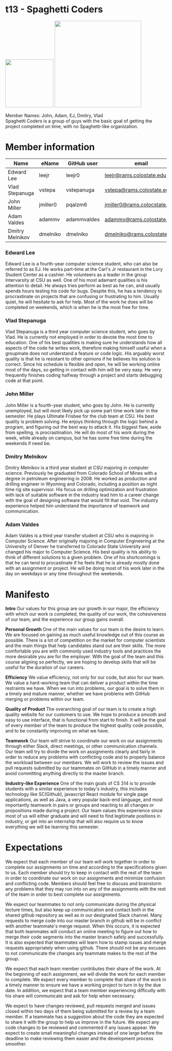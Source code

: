 # t13 - Spaghetti Coders

<img src="https://github.com/csu18fa314/t13/blob/master/images/IMG_20180829_123435664.jpg" width="150"> <img src="https://github.com/csu18fa314/t13/blob/master/images/team%20photo.jpg" width="270">

Member Names: John, Adam, EJ, Dmitry, Vlad <br>
Spaghetti Coders is a group of guys with the basic goal of getting the project completed on time, with no Spaghetti-like organization.

# Member information
|       Name       |       eName       |       GitHub user       |       email       |       Nickname       |
| ---------------- | ----------------- | ----------------------- | ----------------- | -------------------- |
| Edward Lee       | leejr             | leejr0                  | leejr@rams.colostate.edu | EJ            |
| Vlad Stepanuga   | vstepa            | vstepanuga              | vstepa@rams.colostate.edu | Vlad         |
|John Miller       | jmiller0          | pqalzm6                 | jmiller0@rams.colocstate.edu | N/A       |
|Adam Valdes       | adammv            | adammvaldes             | adammv@rams.colostate.edu    | N/A       |
|Dmitry Melnikov   | dmelniko          | dmelniko                | dmelniko@rams.colostate.edu    | N/A     |


### Edward Lee
Edward Lee is a fourth-year computer science student, who can also be referred to as EJ. He works part-time at the Carl's Jr restaurant in the Lory Student Center as a cashier. He volunteers as a leader in the group Intervarsity at CSU as well. One of his most adamant qualities is his attention to detail. He always tries perform as best as he can, and usually spends hours testing his code for bugs. Despite this, he has a tendency to procrastinate on projects that are confusing or frustrating to him. Usually quiet, he will hesitate to ask for help. Most of the work he does will be completed on weekends, which is when he is the most free for time.

### Vlad Stepanuga
Vlad Stepanuga is a third year computer science student, who goes by Vlad. He is currently not employed in order to devote the most time to education. One of his best qualities is making sure he understands how all aspects of the code he writes work, therefore making himself useful when a groupmate does not understand a feature or code logic. His arguably worst quality is that he is resistant to other opinions if he believes his solution is correct. Since his schedule is flexible and open, he will be working online most of the days, so getting in contact with him will be very easy. He very frequently finishes coding halfway through a project and starts debugging code at that point.

### John Miller 
John Miller is a fourth-year student, who goes by John. He is currently unemployed, but will most likely pick up some part time work later in the semester. He plays Ultimate Frisbee for the club team at CSU. His best quality is problem solving. He enjoys thinking through the logic behind a program, and figuring out the best way to attack it. His biggest flaw, aside from spelling, is procrastination. He will do most of his work during the week, while already on campus, but he has some free time during the weekends if need be. 

### Dmitry Melnikov
Dmitry Melnikov is a third year student at CSU majoring in computer science. Previously he graduated from Colorado School of Mines with a degree in petroleum engineering in 2008. He worked as production and drilling engineer in Wyoming and Colorado, including a position as night time rig site supervisor. His focus on drilling optimization and frustration with lack of suitable software in the industry lead him to a career change with the goal of designing software that would fill that void. The industry experience helped him understand the importance of teamwork and communication. 

### Adam Valdes
Adam Valdes is a third year transfer student at CSU who is majoring in Computer Science.  After originally majoring in Computer Engineering at the University of Denver he transferred to Colorado State University and changed his major to Computer Science.  His best quality is his ability to think of different solutions to a given problem.  One of his shortcomings is that he can tend to procastinate if he feels that he is already mostly done with an assignment or project.  He will be doing most of his work later in the day on weekdays or any time throughout the weekends.  

# Manifesto
**Intro**
  Our values for this group are our growth in our major, the efficiency with which our work is completed, the quality of our work, the cohesiveness of our team, and the experience our group gains overall.  

**Personal Growth**
  One of the main values for our team is the desire to learn. We are focused on gaining as much useful knowledge out of this course as possible. There is a lot of competition on the market for computer scientists and the main things that help candidates stand out are their skills. The more comfortable you are with commonly used industry tools and practices the more desirable you are for the employer. With the goal of the team and this course aligning so perfectly, we are hoping to develop skills that will be useful for the duration of our careers.  

**Efficiency** 
  We value efficiency, not only for our code, but also for our team. We value a hard-working team that can deliver a product within the time restraints we have. When we run into problems, our goal is to solve them in a timely and mature manner, whether we have problems with GitHub merging or problems within our team. 

**Quality of Product** 
  The overarching goal of our team is to create a high quality website for our customers to use. We hope to produce a smooth and easy to use interface, that is functional from start to finish. It will be the goal of every member of the team to produce the highest quality code possible, and to be constantly improving on what we have.

**Teamwork**
  Our team will strive to coordinate our work on our assignments through either Slack, direct meetings, or other communication channels.  Our team will try to divide the work on assignments clearly and fairly in order to reduce any problems with conflicting code and to properly balance the workload between our members.  We will work to review the issues and pull requests submitted by our teammates on GitHub in a timely manner and avoid committing anything directly to the master branch.  

**Industry-like Experience**
One of the main goals of CS 314 is to provide students with a similar experience to today's industry, this includes technology like SC(Github), javascript React module for single page applications, as well as Java, a very popular back-end language, and most importantly teamwork in pairs or groups and reacting to all changes or propositions made during a project. Our team values this experience since most of us will either graduate and will need to find legitimate positions in industry, or get into an internship that will also require us to know everything we will be learning this semester.

# Expectations
  We expect that each member of our team will work together in order to complete our assignments on time and according to the specifications given to us.  Each member should try to keep in contact with the rest of the team in order to coordinate our work on our assignments and minimize confusion and conflicting code.  Members should feel free to discuss and brainstorm any problems that they may run into on any of the assignments with the rest of the team in order to best complete our assignments.
  
  We expect our teammates to not only communicate during the physical lecture times, but also keep up communication and contact both in the shared github repository as well as in our designated Slack channel. Many requests to merge code into our master branch in github will be in conflict with another teammate's merge request. When this occurs, it is expected that both teammates will conduct an online meeting to figure out how to merge their code segments into the master branch safely and successfully. It is also expected that teammates will learn how to stamp issues and merge requests appropriately when using github. There should not be any excuses to not communicate the changes any teammate makes to the rest of the group.
  
  We expect that each team member contributes their share of the work. At the beginning of each assignment, we will divide the work for each member to complete. We expect every member to complete that share of the work in a timely manner to ensure we have a working project to turn in by the due date. In addition, we expect that a team member experiencing difficutly with his share will communicate and ask for help when necessary.
  
  We expect to have changes reviewed, pull requests merged and issues closed within two days of them being submitted for a review by a team member. If a teammate has a suggestion about the code they are expected to share it with the group to help us improve in the future.  We expect any code changes to be reviewed and commented if any issues appear. We expect to create small meaningful changes instead of one large before the deadline to make reviewing them easier and the development process smoother.
